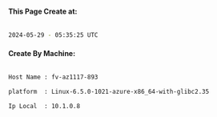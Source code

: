 
   
#### This Page Create at:

```bash

2024-05-29 - 05:35:25 UTC

```

#### Create By Machine:

```bash

Host Name : fv-az1117-893

platform  : Linux-6.5.0-1021-azure-x86_64-with-glibc2.35

Ip Local  : 10.1.0.8

```

